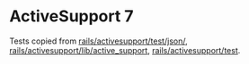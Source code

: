 # ActiveSupport 7

Tests copied from [rails/activesupport/test/json/],
[rails/activesupport/lib/active_support], [rails/activesupport/test].

[rails/activesupport/test/json/]: https://github.com/rails/rails/tree/v7.0.3/activesupport/test/json
[rails/activesupport/lib/active_support]: https://github.com/rails/rails/tree/v7.0.3/activesupport/lib/active_support
[rails/activesupport/test]: https://github.com/rails/rails/tree/v7.0.3/activesupport/test
